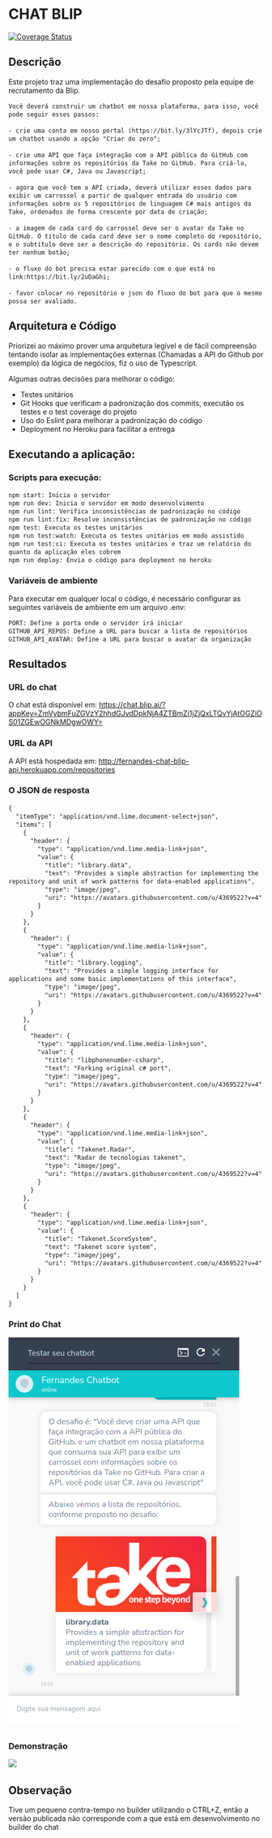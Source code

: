 # CHAT BLIP 

[![Coverage Status](https://coveralls.io/repos/github/MiqueiasGFernandes/fernandes-chat-blip/badge.svg?branch=master)](https://coveralls.io/github/MiqueiasGFernandes/fernandes-chat-blip?branch=master)

## Descrição

Este projeto traz uma implementação do desafio proposto pela equipe de recrutamento
da Blip.

```
Você deverá construir um chatbot em nossa plataforma, para isso, você pode seguir esses passos:

- crie uma conta em nosso portal (https://bit.ly/3lYcJTf), depois crie um chatbot usando a opção "Criar do zero";

- crie uma API que faça integração com a API pública do GitHub com informações sobre os repositórios da Take no GitHub. Para criá-la, você pode usar C#, Java ou Javascript;

- agora que você tem a API criada, deverá utilizar esses dados para exibir um carrossel a partir de qualquer entrada do usuário com informações sobre os 5 repositórios de linguagem C# mais antigos da Take, ordenados de forma crescente por data de criação;

- a imagem de cada card do carrossel deve ser o avatar da Take no GitHub. O título de cada card deve ser o nome completo do repositório, e o subtítulo deve ser a descrição do repositório. Os cards não devem ter nenhum botão;

- o fluxo do bot precisa estar parecido com o que está no link:https://bit.ly/2uDaGhi;

- favor colocar no repositório o json do fluxo do bot para que o mesmo possa ser avaliado.
```

## Arquitetura e Código

Priorizei ao máximo prover uma arquitetura legível e de fácil compreensão tentando isolar as implementações externas
(Chamadas a API do Github por exemplo) da lógica de negócios, fiz o uso de Typescript.

Algumas outras decisões para melhorar o código:
- Testes unitários
- Git Hooks que verificam a padronização dos commits, executão os testes e o test coverage do projeto
- Uso do Eslint para melhorar a padronização do código
- Deployment no Heroku para facilitar a entrega

## Executando a aplicação:

### Scripts para execução:

```
npm start: Inicia o servidor
npm run dev: Inicia o servidor em modo desenvolvimento
npm run lint: Verifica inconsistências de padronização no código
npm run lint:fix: Resolve inconsistências de padronização no código
npm test: Executa os testes unitários
npm run test:watch: Executa os testes unitários em modo assistido
npm run test:ci: Executa os testes unitários e traz um relatório do quanto da aplicação eles cobrem
npm run deploy: Envia o código para deployment no heroku
```

### Variáveis de ambiente

Para executar em qualquer local o código, é necessário configurar as seguintes
variáveis de ambiente em um arquivo .env:
```
PORT: Define a porta onde o servidor irá iniciar
GITHUB_API_REPOS: Define a URL para buscar a lista de repositórios
GITHUB_API_AVATAR: Define a URL para buscar o avatar da organização
```

## Resultados

### URL do chat

O chat está disponível em: https://chat.blip.ai/?appKey=ZmVybmFuZGVzY2hhdGJvdDpkNjA4ZTBmZi1jZjQxLTQyYjAtOGZiOS01ZGEwOGNkMDgwOWY=

### URL da API

A API está hospedada em: http://fernandes-chat-blip-api.herokuapp.com/repositories

### O JSON de resposta

```
{
  "itemType": "application/vnd.lime.document-select+json",
  "items": [
    {
      "header": {
        "type": "application/vnd.lime.media-link+json",
        "value": {
          "title": "library.data",
          "text": "Provides a simple abstraction for implementing the repository and unit of work patterns for data-enabled applications",
          "type": "image/jpeg",
          "uri": "https://avatars.githubusercontent.com/u/4369522?v=4"
        }
      }
    },
    {
      "header": {
        "type": "application/vnd.lime.media-link+json",
        "value": {
          "title": "library.logging",
          "text": "Provides a simple logging interface for applications and some basic implementations of this interface",
          "type": "image/jpeg",
          "uri": "https://avatars.githubusercontent.com/u/4369522?v=4"
        }
      }
    },
    {
      "header": {
        "type": "application/vnd.lime.media-link+json",
        "value": {
          "title": "libphonenumber-csharp",
          "text": "Forking original c# port",
          "type": "image/jpeg",
          "uri": "https://avatars.githubusercontent.com/u/4369522?v=4"
        }
      }
    },
    {
      "header": {
        "type": "application/vnd.lime.media-link+json",
        "value": {
          "title": "Takenet.Radar",
          "text": "Radar de tecnologias takenet",
          "type": "image/jpeg",
          "uri": "https://avatars.githubusercontent.com/u/4369522?v=4"
        }
      }
    },
    {
      "header": {
        "type": "application/vnd.lime.media-link+json",
        "value": {
          "title": "Takenet.ScoreSystem",
          "text": "Takenet score system",
          "type": "image/jpeg",
          "uri": "https://avatars.githubusercontent.com/u/4369522?v=4"
        }
      }
    }
  ]
}
```
### Print do Chat

<img src="/docs/result.png">

### Demonstração

<img src="/docs/demo.png">

## Observação

Tive um pequeno contra-tempo no builder utilizando o CTRL+Z, então a versão publicada não 
corresponde com a que está em desenvolvimento no builder do chat